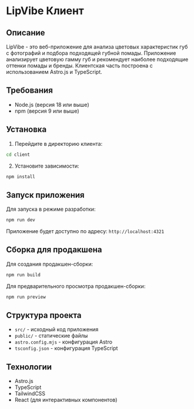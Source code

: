 # LipVibe Клиент

## Описание

LipVibe - это веб-приложение для анализа цветовых характеристик губ с фотографий и подбора подходящей губной помады. Приложение анализирует цветовую гамму губ и рекомендует наиболее подходящие оттенки помады и бренды. Клиентская часть построена с использованием Astro.js и TypeScript.

## Требования

- Node.js (версия 18 или выше)
- npm (версия 9 или выше)

## Установка

1. Перейдите в директорию клиента:

```bash
cd client
```

2. Установите зависимости:

```bash
npm install
```

## Запуск приложения

Для запуска в режиме разработки:

```bash
npm run dev
```

Приложение будет доступно по адресу: `http://localhost:4321`

## Сборка для продакшена

Для создания продакшен-сборки:

```bash
npm run build
```

Для предварительного просмотра продакшен-сборки:

```bash
npm run preview
```

## Структура проекта

- `src/` - исходный код приложения
- `public/` - статические файлы
- `astro.config.mjs` - конфигурация Astro
- `tsconfig.json` - конфигурация TypeScript

## Технологии

- Astro.js
- TypeScript
- TailwindCSS
- React (для интерактивных компонентов)
